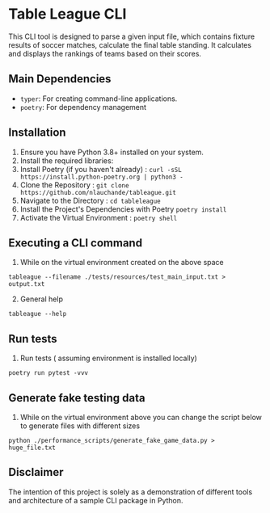 # Table League CLI

This CLI tool is designed to parse a given input file, which contains fixture results of soccer matches, calculate the final table standing. It calculates and displays the rankings of teams based on their scores.

## Main Dependencies

- `typer`: For creating command-line applications.
- `poetry`: For dependency management

## Installation
1. Ensure you have Python 3.8+ installed  on your system.
2. Install the required libraries:
3. Install Poetry (if you haven't already) : 
`curl -sSL https://install.python-poetry.org | python3 -`
4. Clone the Repository : 
`git clone https://github.com/nlauchande/tableague.git`
5. Navigate to the Directory :
 `cd tableleague`
6. Install the Project's Dependencies with Poetry
   `poetry install`
8. Activate the Virtual Environment  : `poetry shell`

## Executing a CLI command


1. While on the virtual environment created on the above space

`tableague --filename ./tests/resources/test_main_input.txt > output.txt`

2. General help

`tableague --help`

## Run tests
1. Run tests ( assuming environment is installed locally)

`poetry run pytest -vvv`

## Generate fake testing data
1. While on the virtual environment above you can change the script below to generate files with different sizes

`python ./performance_scripts/generate_fake_game_data.py > huge_file.txt`

## Disclaimer
The intention of this project is solely as a demonstration of different tools and architecture of a sample CLI package in Python.
